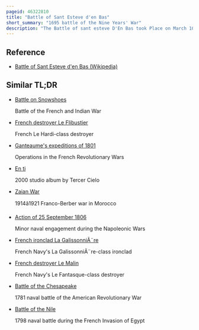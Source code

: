 ```yaml
---
pageid: 46322810
title: "Battle of Sant Esteve d'en Bas"
short_summary: "1695 battle of the Nine Years' War"
description: "The Battle of sant esteve D'En Bas took Place on March 10 1695 in catalan Territory on the Front of the War of the grand Alliance. It was fought between a Column of french regular Infantry under brigadier urbain le Clerc de juign Governor of the nearby french-occupied Castellfollit de la Roca and 16 Companies of catalan Miquelets and several armed Peas. Juign's Troops were in a punitive Expedition to burn down the Village of sant esteve D'En Bas whose Inhabitants refused to pay War Contributions to the french Army when it was attacked by the Catalan Militia and almost destroyed in two separate."
---
```


## Reference

- [Battle of Sant Esteve d'en Bas (Wikipedia)](https://en.wikipedia.org/?curid=46322810)

## Similar TL;DR

- [Battle on Snowshoes](/tldr/en/battle-on-snowshoes)

  Battle of the French and Indian War

- [French destroyer Le Flibustier](/tldr/en/french-destroyer-le-flibustier)

  French Le Hardi-class destroyer

- [Ganteaume's expeditions of 1801](/tldr/en/ganteaumes-expeditions-of-1801)

  Operations in the French Revolutionary Wars

- [En ti](/tldr/en/en-ti)

  2000 studio album by Tercer Cielo

- [Zaian War](/tldr/en/zaian-war)

  1914â1921 Franco-Berber war in Morocco

- [Action of 25 September 1806](/tldr/en/action-of-25-september-1806)

  Minor naval engagement during the Napoleonic Wars

- [French ironclad La GalissonniÃ¨re](/tldr/en/french-ironclad-la-galissonniere)

  French Navy's La GalissonniÃ¨re-class ironclad

- [French destroyer Le Malin](/tldr/en/french-destroyer-le-malin)

  French Navy's Le Fantasque-class destroyer

- [Battle of the Chesapeake](/tldr/en/battle-of-the-chesapeake)

  1781 naval battle of the American Revolutionary War

- [Battle of the Nile](/tldr/en/battle-of-the-nile)

  1798 naval battle during the French Invasion of Egypt
